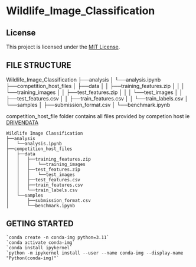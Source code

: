 # Wildlife_Image_Classification

## License

This project is licensed under the [MIT License](https://opensource.org/license/MIT).



## FILE STRUCTURE

Wildlife_Image_Classification
├──analysis
│   └──analysis.ipynb
├──competition_host_files
│   ├──data
│   │   ├──training_features.zip
│   │   │  └──training_images
│   │   ├──test_features.zip
│   │   │ └──test_images
│   │   ├──test_features.csv
│   │   ├──train_features.csv
│   │   └──train_labels.csv
│   └──samples
│       ├──submission_format.csv
│       └──benchmark.ipynb


competition_host_file folder contains all files provided by competion host ie [DRIVENDATA](https://www.drivendata.org/competitions/87/competition-image-classification-wildlife-conservation/)

```
Wildlife Image Classification
├──analysis
│   └──analysis.ipynb
├──competition_host_files
│   ├──data
│   │   ├──training_features.zip
│   │   │   └──training_images
│   │   ├──test_features.zip
│   │   │   └──test_images
│   │   ├──test_features.csv
│   │   ├──train_features.csv
│   │   └──train_labels.csv
│   └──samples
│       ├──submission_format.csv
│       └──benchmark.ipynb
```

## GETING STARTED
```
`conda create -n conda-img python=3.11`
`conda activate conda-img`
`conda install ipykernel`
`python -m ipykernel install --user --name conda-img --display-name "Python(conda-img)"`
```
